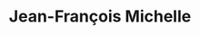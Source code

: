 ---
title: "Jean-François Michelle"
url: /fontenay-aux-roses/jean-francois-michelle/
shop: Friseur
---